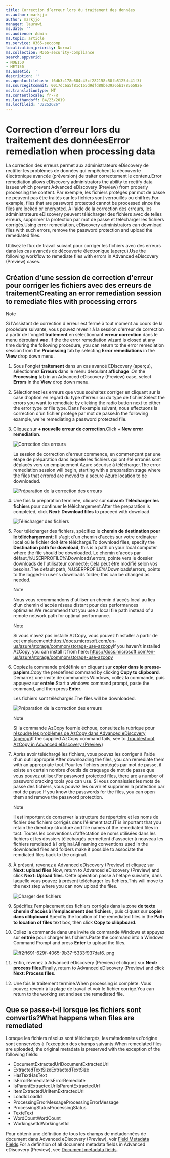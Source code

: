 ```yaml
---
title: Correction d’erreur lors du traitement des données
ms.author: markjjo
author: markjjo
manager: laurawi
ms.date: ''
ms.audience: Admin
ms.topic: article
ms.service: O365-seccomp
localization_priority: Normal
ms.collection: M365-security-compliance
search.appverid:
- MOE150
- MET150
ms.assetid: ''
description: ''
ms.openlocfilehash: f6db3c178e584c45cf282158c58fb5125dc41f3f
ms.sourcegitcommit: 0017dc6a5f81c165d9dfd88be39a6bb17856582e
ms.translationtype: MT
ms.contentlocale: fr-FR
ms.lasthandoff: 04/23/2019
ms.locfileid: "32252626"
---
```

# <a name="error-remediation-when-processing-data"></a><span data-ttu-id="dc6ed-102">Correction d’erreur lors du traitement des données</span><span class="sxs-lookup"><span data-stu-id="dc6ed-102">Error remediation when processing data</span></span>

<span data-ttu-id="dc6ed-103">La correction des erreurs permet aux administrateurs eDiscovery de rectifier les problèmes de données qui empêchent la découverte électronique avancée (préversion) de traiter correctement le contenu.</span><span class="sxs-lookup"><span data-stu-id="dc6ed-103">Error remediation allows eDiscovery administrators the ability to rectify data issues which prevent Advanced eDiscovery (Preview) from properly processing the content.</span></span> <span data-ttu-id="dc6ed-104">Par exemple, les fichiers protégés par mot de passe ne peuvent pas être traités car les fichiers sont verrouillés ou chiffrés.</span><span class="sxs-lookup"><span data-stu-id="dc6ed-104">For example, files that are password protected cannot be processed since the files are locked or encrypted.</span></span> <span data-ttu-id="dc6ed-105">À l'aide de la correction des erreurs, les administrateurs eDiscovery peuvent télécharger des fichiers avec de telles erreurs, supprimer la protection par mot de passe et télécharger les fichiers corrigés.</span><span class="sxs-lookup"><span data-stu-id="dc6ed-105">Using error remediation, eDiscovery administrators can download files with such errors, remove the password protection and upload the remediated files.</span></span>

<span data-ttu-id="dc6ed-106">Utilisez le flux de travail suivant pour corriger les fichiers avec des erreurs dans les cas avancés de découverte électronique (aperçu).</span><span class="sxs-lookup"><span data-stu-id="dc6ed-106">Use the following workflow to remediate files with errors in Advanced eDiscovery (Preview) cases.</span></span>

## <a name="creating-an-error-remediation-session-to-remediate-files-with-processing-errors"></a><span data-ttu-id="dc6ed-107">Création d'une session de correction d'erreur pour corriger les fichiers avec des erreurs de traitement</span><span class="sxs-lookup"><span data-stu-id="dc6ed-107">Creating an error remediation session to remediate files with processing errors</span></span>

>[!NOTE]
><span data-ttu-id="dc6ed-108">Si l'Assistant de correction d'erreur est fermé à tout moment au cours de la procédure suivante, vous pouvez revenir à la session d'erreur de correction à partir de l'onglet **traitement** en sélectionnant **erreur correction** dans le menu déroulant **vue** .</span><span class="sxs-lookup"><span data-stu-id="dc6ed-108">If the the error remediation wizard is closed at any time during the following procedure, you can return to the error remediation session from the **Processing** tab by selecting **Error remediations** in the **View** drop down menu.</span></span>

1. <span data-ttu-id="dc6ed-109">Sous l'onglet **traitement** dans un cas avancé EDiscovery (aperçu), sélectionnez **Erreurs** dans le menu déroulant **affichage** .</span><span class="sxs-lookup"><span data-stu-id="dc6ed-109">On the **Processing** tab in an Advanced eDiscovery (Preview) case, select **Errors** in the **View** drop down menu.</span></span>

2. <span data-ttu-id="dc6ed-110">Sélectionnez les erreurs que vous souhaitez corriger en cliquant sur la case d'option en regard du type d'erreur ou du type de fichier.</span><span class="sxs-lookup"><span data-stu-id="dc6ed-110">Select the errors you want to remediate by clicking the radio button next to either the error type or file type.</span></span>  <span data-ttu-id="dc6ed-111">Dans l'exemple suivant, nous effectuons la correction d'un fichier protégé par mot de passe.</span><span class="sxs-lookup"><span data-stu-id="dc6ed-111">In the following example, we're remediating a password protected file.</span></span>

3. <span data-ttu-id="dc6ed-112">Cliquez sur **+ nouvelle erreur de correction**.</span><span class="sxs-lookup"><span data-stu-id="dc6ed-112">Click **+ New error remediation**.</span></span>

    ![Correction des erreurs](../media/8c2faf1a-834b-44fc-b418-6a18aed8b81a.png)

    <span data-ttu-id="dc6ed-114">La session de correction d'erreur commence, en commençant par une étape de préparation dans laquelle les fichiers qui ont été erronés sont déplacés vers un emplacement Azure sécurisé à télécharger.</span><span class="sxs-lookup"><span data-stu-id="dc6ed-114">The error remediation session will begin, starting with a preparation stage where the files that errored are moved to a secure Azure location to be downloaded.</span></span>

    ![Préparation de la correction des erreurs](../media/390572ec-7012-47c4-a6b6-4cbb5649e8a8.png)

4. <span data-ttu-id="dc6ed-116">Une fois la préparation terminée, cliquez sur **suivant: Télécharger les fichiers** pour continuer le téléchargement.</span><span class="sxs-lookup"><span data-stu-id="dc6ed-116">After the preparation is completed, click **Next: Download files** to proceed with download.</span></span>

    ![Télécharger des fichiers](../media/6ac04b09-8e13-414a-9e24-7c75ba586363.png)

5. <span data-ttu-id="dc6ed-118">Pour télécharger des fichiers, spécifiez le **chemin de destination pour le téléchargement**; Il s'agit d'un chemin d'accès sur votre ordinateur local où le fichier doit être téléchargé.</span><span class="sxs-lookup"><span data-stu-id="dc6ed-118">To download files, specify the **Destination path for download**; this is a path on your local computer where the file should be downloaded.</span></span>  <span data-ttu-id="dc6ed-119">Le chemin d'accès par défaut,%USERPROFILE%\Downloads\errors, pointe vers le dossier downloads de l'utilisateur connecté; Cela peut être modifié selon vos besoins.</span><span class="sxs-lookup"><span data-stu-id="dc6ed-119">The default path, %USERPROFILE%\Downloads\errors, points to the logged-in user's downloads folder; this can be changed as needed.</span></span>

    >[!NOTE]
    ><span data-ttu-id="dc6ed-120">Nous vous recommandons d'utiliser un chemin d'accès local au lieu d'un chemin d'accès réseau distant pour des performances optimales.</span><span class="sxs-lookup"><span data-stu-id="dc6ed-120">We recommend that you use a local file path instead of a remote network path for optimal performance.</span></span>

    > [!NOTE]
    > <span data-ttu-id="dc6ed-121">Si vous n'avez pas installé AzCopy, vous pouvez l'installer à partir de cet emplacement:https://docs.microsoft.com/en-us/azure/storage/common/storage-use-azcopy</span><span class="sxs-lookup"><span data-stu-id="dc6ed-121">If you haven't installed AzCopy, you can install it from here: https://docs.microsoft.com/en-us/azure/storage/common/storage-use-azcopy</span></span>

6. <span data-ttu-id="dc6ed-122">Copiez la commande prédéfinie en cliquant sur **copier dans le presse-papiers**.</span><span class="sxs-lookup"><span data-stu-id="dc6ed-122">Copy the predefined command by clicking **Copy to clipboard**.</span></span> <span data-ttu-id="dc6ed-123">Démarrez une invite de commandes Windows, collez la commande, puis appuyez sur **entrée**.</span><span class="sxs-lookup"><span data-stu-id="dc6ed-123">Start a windows command prompt, paste the command, and then press **Enter**.</span></span>  

    <span data-ttu-id="dc6ed-124">Les fichiers sont téléchargés.</span><span class="sxs-lookup"><span data-stu-id="dc6ed-124">The files will be downloaded.</span></span>

    ![Préparation de la correction des erreurs](../media/f364ab4d-31c5-4375-b69f-650f694a2f69.png)

    > [!NOTE]
    > <span data-ttu-id="dc6ed-126">Si la commande AzCopy fournie échoue, consultez la rubrique pour [résoudre les problèmes de AzCopy dans Advanced eDiscovery (aperçu)](troubleshooting-azcopy.md)</span><span class="sxs-lookup"><span data-stu-id="dc6ed-126">If the supplied AzCopy command fails, see to [Troubleshoot AzCopy in Advanced eDiscovery (Preview)](troubleshooting-azcopy.md)</span></span>

7. <span data-ttu-id="dc6ed-127">Après avoir téléchargé les fichiers, vous pouvez les corriger à l'aide d'un outil approprié.</span><span class="sxs-lookup"><span data-stu-id="dc6ed-127">After downloading the files, you can remediate them with an appropriate tool.</span></span> <span data-ttu-id="dc6ed-128">Pour les fichiers protégés par mot de passe, il existe un certain nombre d'outils de craquage de mot de passe que vous pouvez utiliser.</span><span class="sxs-lookup"><span data-stu-id="dc6ed-128">For password protected files, there are a number of password cracking tools you can use.</span></span> <span data-ttu-id="dc6ed-129">Si vous connaissiez les mots de passe des fichiers, vous pouvez les ouvrir et supprimer la protection par mot de passe.</span><span class="sxs-lookup"><span data-stu-id="dc6ed-129">If you know the passwords for the files, you can open them and remove the password protection.</span></span>
    > [!NOTE]
    > <span data-ttu-id="dc6ed-130">Il est important de conserver la structure de répertoire et les noms de fichier des fichiers corrigés dans l'élément tact.</span><span class="sxs-lookup"><span data-stu-id="dc6ed-130">IT is important that you retain the directory structure and file names of the remediated files in tact.</span></span>  <span data-ttu-id="dc6ed-131">Toutes les conventions d'affectation de noms utilisées dans les fichiers et les dossiers téléchargés permettent d'associer à nouveau les fichiers remdiated à l'original.</span><span class="sxs-lookup"><span data-stu-id="dc6ed-131">All naming conventions used in the downloaded files and folders make it possible to associate the remdiated files back to the original.</span></span>

8. <span data-ttu-id="dc6ed-132">À présent, revenez à Advanced eDiscovery (Preview) et cliquez sur **Next: upload files**.</span><span class="sxs-lookup"><span data-stu-id="dc6ed-132">Now, return to Advanced eDiscovery (Preview) and click **Next: Upload files**.</span></span>  <span data-ttu-id="dc6ed-133">Cette opération passe à l'étape suivante, dans laquelle vous pouvez à présent télécharger les fichiers.</span><span class="sxs-lookup"><span data-stu-id="dc6ed-133">This will move to the next step where you can now upload the files.</span></span>

    ![Charger des fichiers](../media/af3d8617-1bab-4ecd-8de0-22e53acba240.png)

9. <span data-ttu-id="dc6ed-135">Spécifiez l'emplacement des fichiers corrigés dans la zone **de texte chemin d'accès à l'emplacement des fichiers** , puis cliquez sur **copier dans clibpboard**.</span><span class="sxs-lookup"><span data-stu-id="dc6ed-135">Specifiy the location of the remediated files in the **Path to location of files** text box, then click **Copy to clibpboard**.</span></span>

10. <span data-ttu-id="dc6ed-136">Collez la commande dans une invite de commande Windows et appuyez sur **entrée** pour charger les fichiers.</span><span class="sxs-lookup"><span data-stu-id="dc6ed-136">Paste the command into a Windows Command Prompt and press **Enter** to upload the files.</span></span>

    ![ff2ff691-629f-4065-9b37-5333f937daf6. png](../media/ff2ff691-629f-4065-9b37-5333f937daf6.png)

11. <span data-ttu-id="dc6ed-138">Enfin, revenez à Advanced eDiscovery (Preview) et cliquez sur **Next: process files**.</span><span class="sxs-lookup"><span data-stu-id="dc6ed-138">Finally, return to Advanced eDiscovery (Preview) and click **Next: Process files**.</span></span>

12. <span data-ttu-id="dc6ed-139">Une fois le traitement terminé.</span><span class="sxs-lookup"><span data-stu-id="dc6ed-139">When processing is complete.</span></span>  <span data-ttu-id="dc6ed-140">Vous pouvez revenir à la plage de travail et voir le fichier corrigé.</span><span class="sxs-lookup"><span data-stu-id="dc6ed-140">You can return to the working set and see the remediated file.</span></span>

## <a name="what-happens-when-files-are-remediated"></a><span data-ttu-id="dc6ed-141">Que se passe-t-il lorsque les fichiers sont convertis?</span><span class="sxs-lookup"><span data-stu-id="dc6ed-141">What happens when files are remediated</span></span>

<span data-ttu-id="dc6ed-142">Lorsque les fichiers résolus sont téléchargés, les métadonnées d'origine sont conservées à l'exception des champs suivants:</span><span class="sxs-lookup"><span data-stu-id="dc6ed-142">When remediated files are uploaded, the original metadata is preserved with the exception of the following fields:</span></span> 

- <span data-ttu-id="dc6ed-143">DocumentExtractedUrl</span><span class="sxs-lookup"><span data-stu-id="dc6ed-143">DocumentExtractedUrl</span></span>
- <span data-ttu-id="dc6ed-144">ExtractedTextSize</span><span class="sxs-lookup"><span data-stu-id="dc6ed-144">ExtractedTextSize</span></span>
- <span data-ttu-id="dc6ed-145">HasText</span><span class="sxs-lookup"><span data-stu-id="dc6ed-145">HasText</span></span>
- <span data-ttu-id="dc6ed-146">IsErrorRemediate</span><span class="sxs-lookup"><span data-stu-id="dc6ed-146">IsErrorRemediate</span></span>
- <span data-ttu-id="dc6ed-147">IsParentExtractedUrl</span><span class="sxs-lookup"><span data-stu-id="dc6ed-147">IsParentExtractedUrl</span></span>
- <span data-ttu-id="dc6ed-148">ItemExtractedUrl</span><span class="sxs-lookup"><span data-stu-id="dc6ed-148">ItemExtractedUrl</span></span>
- <span data-ttu-id="dc6ed-149">LoadId</span><span class="sxs-lookup"><span data-stu-id="dc6ed-149">LoadId</span></span>
- <span data-ttu-id="dc6ed-150">ProcessingErrorMessage</span><span class="sxs-lookup"><span data-stu-id="dc6ed-150">ProcessingErrorMessage</span></span>
- <span data-ttu-id="dc6ed-151">ProcessingStatus</span><span class="sxs-lookup"><span data-stu-id="dc6ed-151">ProcessingStatus</span></span>
- <span data-ttu-id="dc6ed-152">Texte</span><span class="sxs-lookup"><span data-stu-id="dc6ed-152">Text</span></span>
- <span data-ttu-id="dc6ed-153">WordCount</span><span class="sxs-lookup"><span data-stu-id="dc6ed-153">WordCount</span></span>
- <span data-ttu-id="dc6ed-154">WorkingsetId</span><span class="sxs-lookup"><span data-stu-id="dc6ed-154">WorkingsetId</span></span>

<span data-ttu-id="dc6ed-155">Pour obtenir une définition de tous les champs de métadonnées de document dans Advanced eDiscovery (Preview), voir [Field Metadata Fields](document-metadata-fields.md).</span><span class="sxs-lookup"><span data-stu-id="dc6ed-155">For a definition of all document metadata fields in Advanced eDiscovery (Preview), see [Document metadata fields](document-metadata-fields.md).</span></span>